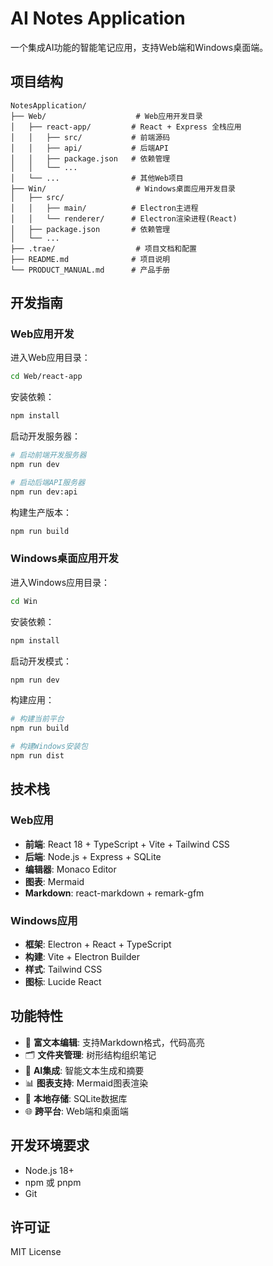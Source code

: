 # AI Notes Application

一个集成AI功能的智能笔记应用，支持Web端和Windows桌面端。

## 项目结构

```
NotesApplication/
├── Web/                    # Web应用开发目录
│   ├── react-app/         # React + Express 全栈应用
│   │   ├── src/           # 前端源码
│   │   ├── api/           # 后端API
│   │   ├── package.json   # 依赖管理
│   │   └── ...
│   └── ...                # 其他Web项目
├── Win/                    # Windows桌面应用开发目录
│   ├── src/
│   │   ├── main/          # Electron主进程
│   │   └── renderer/      # Electron渲染进程(React)
│   ├── package.json       # 依赖管理
│   └── ...
├── .trae/                  # 项目文档和配置
├── README.md              # 项目说明
└── PRODUCT_MANUAL.md      # 产品手册
```

## 开发指南

### Web应用开发

进入Web应用目录：
```bash
cd Web/react-app
```

安装依赖：
```bash
npm install
```

启动开发服务器：
```bash
# 启动前端开发服务器
npm run dev

# 启动后端API服务器
npm run dev:api
```

构建生产版本：
```bash
npm run build
```

### Windows桌面应用开发

进入Windows应用目录：
```bash
cd Win
```

安装依赖：
```bash
npm install
```

启动开发模式：
```bash
npm run dev
```

构建应用：
```bash
# 构建当前平台
npm run build

# 构建Windows安装包
npm run dist
```

## 技术栈

### Web应用
- **前端**: React 18 + TypeScript + Vite + Tailwind CSS
- **后端**: Node.js + Express + SQLite
- **编辑器**: Monaco Editor
- **图表**: Mermaid
- **Markdown**: react-markdown + remark-gfm

### Windows应用
- **框架**: Electron + React + TypeScript
- **构建**: Vite + Electron Builder
- **样式**: Tailwind CSS
- **图标**: Lucide React

## 功能特性

- 📝 **富文本编辑**: 支持Markdown格式，代码高亮
- 🗂️ **文件夹管理**: 树形结构组织笔记
- 🤖 **AI集成**: 智能文本生成和摘要
- 📊 **图表支持**: Mermaid图表渲染
- 💾 **本地存储**: SQLite数据库
- 🌐 **跨平台**: Web端和桌面端

## 开发环境要求

- Node.js 18+
- npm 或 pnpm
- Git

## 许可证

MIT License
